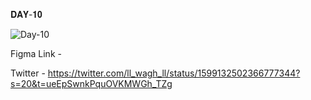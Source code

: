 𝐃𝐀𝐘-𝟏𝟎

![Day-10](https://user-images.githubusercontent.com/85480387/205459733-b18cdc76-c2b3-48f4-9760-13d523dd77c7.jpg)

Figma Link -

Twitter - https://twitter.com/ll_wagh_ll/status/1599132502366777344?s=20&t=ueEpSwnkPquOVKMWGh_TZg
